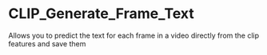 # CLIP_Generate_Frame_Text
Allows you to predict the text for each frame in a video directly from the clip features and save them
